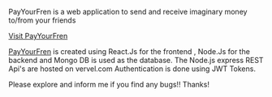 PayYourFren is a web application to send and receive imaginary money to/from your friends

[Visit PayYourFren](https://abhishekr14.github.io/PayYourFren/)

[PayYourFren](https://abhishekr14.github.io/PayYourFren/) is created using React.Js for the frontend , Node.Js for the backend and Mongo DB is used as the database.
The Node.js express REST Api's are hosted on vervel.com
Authentication is done using JWT Tokens.

Please explore and inform me if you find any bugs!! Thanks!
